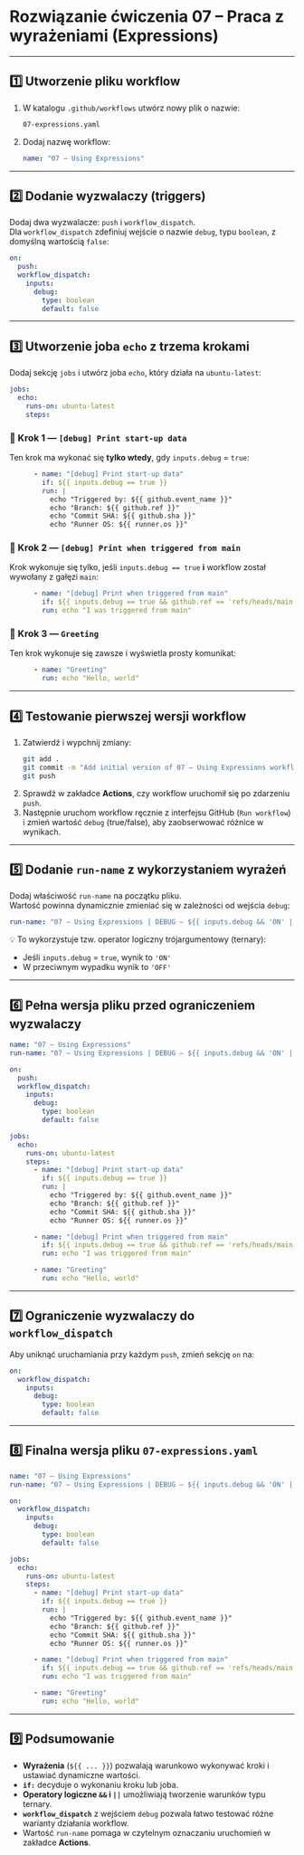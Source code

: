 # Rozwiązanie ćwiczenia 07 – Praca z wyrażeniami (Expressions)

---

## 1️⃣ Utworzenie pliku workflow

1. W katalogu `.github/workflows` utwórz nowy plik o nazwie:
   ```bash
   07-expressions.yaml
   ```

2. Dodaj nazwę workflow:
   ```yaml
   name: "07 – Using Expressions"
   ```

---

## 2️⃣ Dodanie wyzwalaczy (triggers)

Dodaj dwa wyzwalacze: `push` i `workflow_dispatch`.  
Dla `workflow_dispatch` zdefiniuj wejście o nazwie `debug`, typu `boolean`, z domyślną wartością `false`:

```yaml
on:
  push:
  workflow_dispatch:
    inputs:
      debug:
        type: boolean
        default: false
```

---

## 3️⃣ Utworzenie joba `echo` z trzema krokami

Dodaj sekcję `jobs` i utwórz joba `echo`, który działa na `ubuntu-latest`:

```yaml
jobs:
  echo:
    runs-on: ubuntu-latest
    steps:
```

### 🧩 Krok 1 — `[debug] Print start-up data`

Ten krok ma wykonać się **tylko wtedy**, gdy `inputs.debug` = `true`:

```yaml
      - name: "[debug] Print start-up data"
        if: ${{ inputs.debug == true }}
        run: |
          echo "Triggered by: ${{ github.event_name }}"
          echo "Branch: ${{ github.ref }}"
          echo "Commit SHA: ${{ github.sha }}"
          echo "Runner OS: ${{ runner.os }}"
```

### 🧩 Krok 2 — `[debug] Print when triggered from main`

Krok wykonuje się tylko, jeśli `inputs.debug == true` **i** workflow został wywołany z gałęzi `main`:

```yaml
      - name: "[debug] Print when triggered from main"
        if: ${{ inputs.debug == true && github.ref == 'refs/heads/main' }}
        run: echo "I was triggered from main"
```

### 🧩 Krok 3 — `Greeting`

Ten krok wykonuje się zawsze i wyświetla prosty komunikat:

```yaml
      - name: "Greeting"
        run: echo "Hello, world"
```

---

## 4️⃣ Testowanie pierwszej wersji workflow

1. Zatwierdź i wypchnij zmiany:
   ```bash
   git add .
   git commit -m "Add initial version of 07 – Using Expressions workflow"
   git push
   ```
2. Sprawdź w zakładce **Actions**, czy workflow uruchomił się po zdarzeniu `push`.
3. Następnie uruchom workflow ręcznie z interfejsu GitHub (`Run workflow`) i zmień wartość `debug` (true/false), aby zaobserwować różnice w wynikach.

---

## 5️⃣ Dodanie `run-name` z wykorzystaniem wyrażeń

Dodaj właściwość `run-name` na początku pliku.  
Wartość powinna dynamicznie zmieniać się w zależności od wejścia `debug`:

```yaml
run-name: "07 – Using Expressions | DEBUG – ${{ inputs.debug && 'ON' || 'OFF' }}"
```

💡 To wykorzystuje tzw. operator logiczny trójargumentowy (ternary):
- Jeśli `inputs.debug` = `true`, wynik to `'ON'`
- W przeciwnym wypadku wynik to `'OFF'`

---

## 6️⃣ Pełna wersja pliku przed ograniczeniem wyzwalaczy

```yaml
name: "07 – Using Expressions"
run-name: "07 – Using Expressions | DEBUG – ${{ inputs.debug && 'ON' || 'OFF' }}"

on:
  push:
  workflow_dispatch:
    inputs:
      debug:
        type: boolean
        default: false

jobs:
  echo:
    runs-on: ubuntu-latest
    steps:
      - name: "[debug] Print start-up data"
        if: ${{ inputs.debug == true }}
        run: |
          echo "Triggered by: ${{ github.event_name }}"
          echo "Branch: ${{ github.ref }}"
          echo "Commit SHA: ${{ github.sha }}"
          echo "Runner OS: ${{ runner.os }}"

      - name: "[debug] Print when triggered from main"
        if: ${{ inputs.debug == true && github.ref == 'refs/heads/main' }}
        run: echo "I was triggered from main"

      - name: "Greeting"
        run: echo "Hello, world"
```

---

## 7️⃣ Ograniczenie wyzwalaczy do `workflow_dispatch`

Aby uniknąć uruchamiania przy każdym `push`, zmień sekcję `on` na:

```yaml
on:
  workflow_dispatch:
    inputs:
      debug:
        type: boolean
        default: false
```

---

## 8️⃣ Finalna wersja pliku `07-expressions.yaml`

```yaml
name: "07 – Using Expressions"
run-name: "07 – Using Expressions | DEBUG – ${{ inputs.debug && 'ON' || 'OFF' }}"

on:
  workflow_dispatch:
    inputs:
      debug:
        type: boolean
        default: false

jobs:
  echo:
    runs-on: ubuntu-latest
    steps:
      - name: "[debug] Print start-up data"
        if: ${{ inputs.debug == true }}
        run: |
          echo "Triggered by: ${{ github.event_name }}"
          echo "Branch: ${{ github.ref }}"
          echo "Commit SHA: ${{ github.sha }}"
          echo "Runner OS: ${{ runner.os }}"

      - name: "[debug] Print when triggered from main"
        if: ${{ inputs.debug == true && github.ref == 'refs/heads/main' }}
        run: echo "I was triggered from main"

      - name: "Greeting"
        run: echo "Hello, world"
```

---

## 9️⃣ Podsumowanie

- **Wyrażenia** (`${{ ... }}`) pozwalają warunkowo wykonywać kroki i ustawiać dynamiczne wartości.  
- **`if:`** decyduje o wykonaniu kroku lub joba.  
- **Operatory logiczne `&&` i `||`** umożliwiają tworzenie warunków typu ternary.  
- **`workflow_dispatch`** z wejściem `debug` pozwala łatwo testować różne warianty działania workflow.  
- Wartość `run-name` pomaga w czytelnym oznaczaniu uruchomień w zakładce **Actions**.

